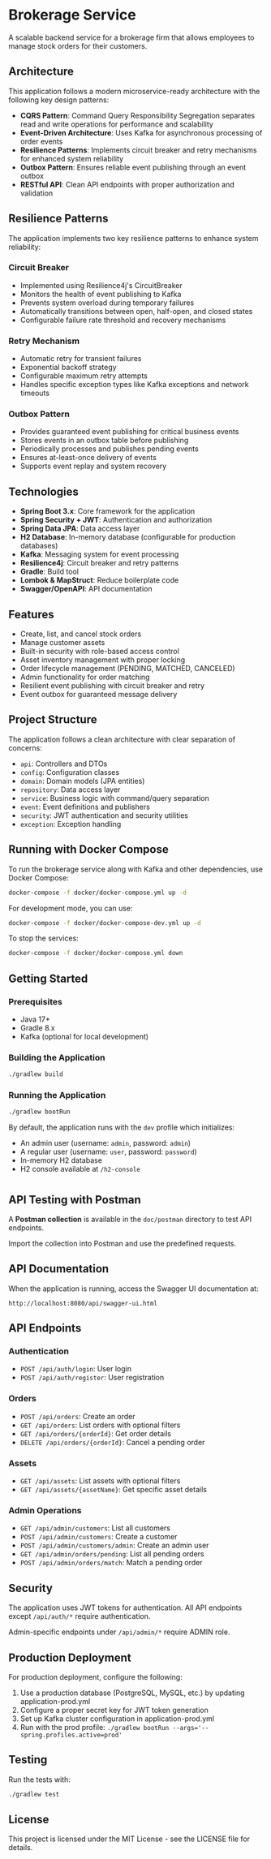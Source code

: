 # Brokerage Service

A scalable backend service for a brokerage firm that allows employees to manage stock orders for their customers.

## Architecture

This application follows a modern microservice-ready architecture with the following key design patterns:

- **CQRS Pattern**: Command Query Responsibility Segregation separates read and write operations for performance and scalability
- **Event-Driven Architecture**: Uses Kafka for asynchronous processing of order events
- **Resilience Patterns**: Implements circuit breaker and retry mechanisms for enhanced system reliability
- **Outbox Pattern**: Ensures reliable event publishing through an event outbox
- **RESTful API**: Clean API endpoints with proper authorization and validation

## Resilience Patterns

The application implements two key resilience patterns to enhance system reliability:

### Circuit Breaker
- Implemented using Resilience4j's CircuitBreaker
- Monitors the health of event publishing to Kafka
- Prevents system overload during temporary failures
- Automatically transitions between open, half-open, and closed states
- Configurable failure rate threshold and recovery mechanisms

### Retry Mechanism
- Automatic retry for transient failures
- Exponential backoff strategy
- Configurable maximum retry attempts
- Handles specific exception types like Kafka exceptions and network timeouts

### Outbox Pattern
- Provides guaranteed event publishing for critical business events
- Stores events in an outbox table before publishing
- Periodically processes and publishes pending events
- Ensures at-least-once delivery of events
- Supports event replay and system recovery

## Technologies

- **Spring Boot 3.x**: Core framework for the application
- **Spring Security + JWT**: Authentication and authorization
- **Spring Data JPA**: Data access layer
- **H2 Database**: In-memory database (configurable for production databases)
- **Kafka**: Messaging system for event processing
- **Resilience4j**: Circuit breaker and retry patterns
- **Gradle**: Build tool
- **Lombok & MapStruct**: Reduce boilerplate code
- **Swagger/OpenAPI**: API documentation

## Features

- Create, list, and cancel stock orders
- Manage customer assets
- Built-in security with role-based access control
- Asset inventory management with proper locking
- Order lifecycle management (PENDING, MATCHED, CANCELED)
- Admin functionality for order matching
- Resilient event publishing with circuit breaker and retry
- Event outbox for guaranteed message delivery

## Project Structure

The application follows a clean architecture with clear separation of concerns:

- `api`: Controllers and DTOs
- `config`: Configuration classes
- `domain`: Domain models (JPA entities)
- `repository`: Data access layer
- `service`: Business logic with command/query separation
- `event`: Event definitions and publishers
- `security`: JWT authentication and security utilities
- `exception`: Exception handling


## Running with Docker Compose

To run the brokerage service along with Kafka and other dependencies, use Docker Compose:

```bash
docker-compose -f docker/docker-compose.yml up -d
```

For development mode, you can use:

```bash
docker-compose -f docker/docker-compose-dev.yml up -d
```

To stop the services:

```bash
docker-compose -f docker/docker-compose.yml down
```

## Getting Started

### Prerequisites

- Java 17+
- Gradle 8.x
- Kafka (optional for local development)

### Building the Application

```bash
./gradlew build
```

### Running the Application

```bash
./gradlew bootRun
```

By default, the application runs with the `dev` profile which initializes:
- An admin user (username: `admin`, password: `admin`)
- A regular user (username: `user`, password: `password`)
- In-memory H2 database
- H2 console available at `/h2-console`

#
## API Testing with Postman

A **Postman collection** is available in the `doc/postman` directory to test API endpoints.

Import the collection into Postman and use the predefined requests.

## API Documentation

When the application is running, access the Swagger UI documentation at:

```
http://localhost:8080/api/swagger-ui.html
```

## API Endpoints

### Authentication

- `POST /api/auth/login`: User login
- `POST /api/auth/register`: User registration

### Orders

- `POST /api/orders`: Create an order
- `GET /api/orders`: List orders with optional filters
- `GET /api/orders/{orderId}`: Get order details
- `DELETE /api/orders/{orderId}`: Cancel a pending order

### Assets

- `GET /api/assets`: List assets with optional filters
- `GET /api/assets/{assetName}`: Get specific asset details

### Admin Operations

- `GET /api/admin/customers`: List all customers
- `POST /api/admin/customers`: Create a customer
- `POST /api/admin/customers/admin`: Create an admin user
- `GET /api/admin/orders/pending`: List all pending orders
- `POST /api/admin/orders/match`: Match a pending order

## Security

The application uses JWT tokens for authentication. All API endpoints except `/api/auth/*` require authentication.

Admin-specific endpoints under `/api/admin/*` require ADMIN role.

## Production Deployment

For production deployment, configure the following:

1. Use a production database (PostgreSQL, MySQL, etc.) by updating application-prod.yml
2. Configure a proper secret key for JWT token generation
3. Set up Kafka cluster configuration in application-prod.yml
4. Run with the prod profile: `./gradlew bootRun --args='--spring.profiles.active=prod'`

## Testing

Run the tests with:

```bash
./gradlew test
```

## License

This project is licensed under the MIT License - see the LICENSE file for details.